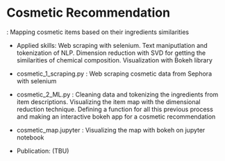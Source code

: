 # Cosmetic Recommendation
 : Mapping cosmetic items based on their ingredients similarities
 
* Applied skills: Web scraping with selenium. Text maniputlation and tokenization of NLP. Dimension reduction with SVD for getting the similarities of chemical composition. Visualization with Bokeh library 

* cosmetic_1_scraping.py : Web scraping cosmetic data from Sephora with selenium 
* cosmetic_2_ML.py : Cleaning data and tokenizing the ingredients from item descriptions. Visualizing the item map with the dimensional reduction technique. Defining a function for all this previous process and making an interactive bokeh app for a cosmetic recommendation
* cosmetic_map.jupyter : Visualizing the map with bokeh on jupyter notebook

* Publication: (TBU)
